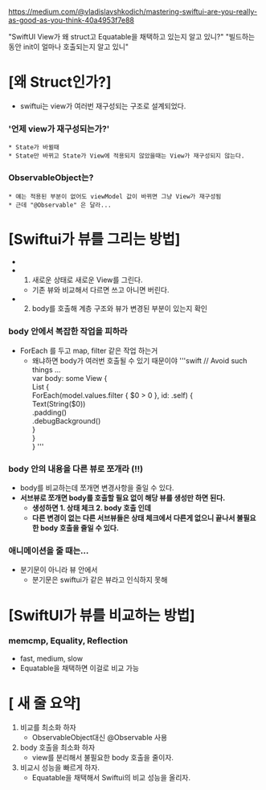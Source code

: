 
https://medium.com/@vladislavshkodich/mastering-swiftui-are-you-really-as-good-as-you-think-40a4953f7e88

"SwiftUI View가 왜 struct고 Equatable을 채택하고 있는지 알고 있니?"
"빌드하는 동안 init이 얼마나 호출되는지 알고 있니"

# [왜 Struct인가?]
* swiftui는 view가 여러번 재구성되는 구조로 설계되었다.

### '언제 view가 재구성되는가?'
	* State가 바뀔때
	* State만 바뀌고 State가 View에 적용되지 않았을때는 View가 재구성되지 않는다. 

### ObservableObject는?
	* 얘는 적용된 부분이 없어도 viewModel 값이 바뀌면 그냥 View가 재구성됨
	* 근데 "@Observable" 은 달라...



# [Swiftui가 뷰를 그리는 방법]
* 
* 1. 새로운 상태로 새로운 View를 그린다.
	* 기존 뷰와 비교해서 다르면 쓰고 아니면 버린다.
* 2. body를 호출해 계층 구조와 뷰가 변경된 부분이 있는지 확인


### body 안에서 복잡한 작업을 피하라

* ForEach 를 두고 map, filter 같은 작업 하는거
	* 왜냐하면 body가 여러번 호출될 수 있기 때문이야
'''swift
// Avoid such things ...  
var body: some View {  
List {  
ForEach(model.values.filter { $0 > 0 }, id: \.self) {  
Text(String($0))  
.padding()  
.debugBackground()  
}  
}  
}
'''

### body 안의 내용을 다른 뷰로 쪼개라 (!!)

* body를 비교하는데 쪼개면 변경사항을 줄일 수 있다.
* **서브뷰로 쪼개면 body를 호출할 필요 없이 해당 뷰를 생성만 하면 된다.**
	* **생성하면 1. 상태 체크 2. body 호출 인데**
	* **다른 변경이 없는 다른 서브뷰들은 상태 체크에서 다른게 없으니 끝나서 불필요한 body 호출을 줄일 수 있다.**


### 애니메이션을 줄 때는...

* 분기문이 아니라 뷰 안에서
	* 분기문은 swiftui가 같은 뷰라고 인식하지 못해



# [SwiftUI가 뷰를 비교하는 방법]

### memcmp, Equality, Reflection

* fast, medium, slow
* Equatable을 채택하면 이걸로 비교 가능


# [ 새 줄 요약]

1. 비교를 최소화 하자
	* ObservableObject대신 @Observable 사용
2. body 호출을 최소화 하자
	* view를 분리해서 불필요한 body 호출을 줄이자.
1. 비교시 성능을 빠르게 하자.
	* Equatable을 채택해서 Swiftui의 비교 성능을 올리자.
